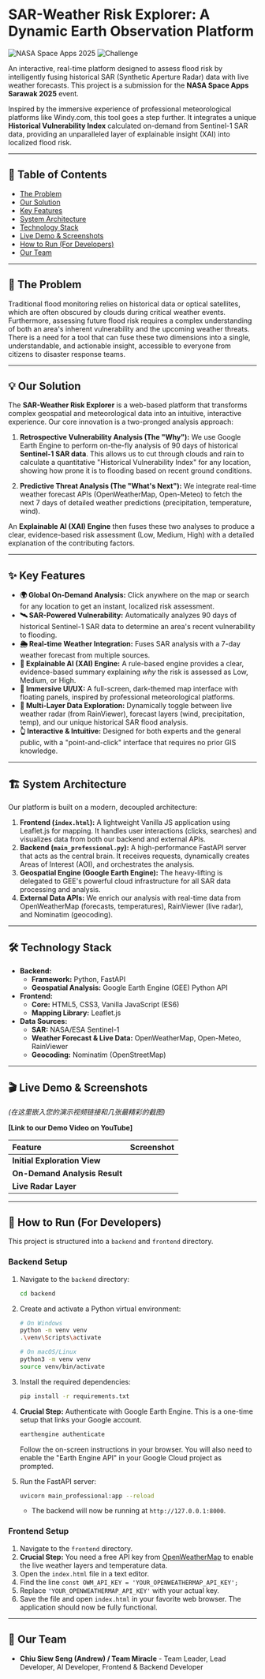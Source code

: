 # SAR-Weather Risk Explorer: A Dynamic Earth Observation Platform

![NASA Space Apps 2025](https://img.shields.io/badge/NASA_Space_Apps-Sarawak_2025-blue)
![Challenge](https://img.shields.io/badge/Challenge-Through_the_Radar_Looking_Glass-green)

An interactive, real-time platform designed to assess flood risk by intelligently fusing historical SAR (Synthetic Aperture Radar) data with live weather forecasts. This project is a submission for the **NASA Space Apps Sarawak 2025** event.

Inspired by the immersive experience of professional meteorological platforms like Windy.com, this tool goes a step further. It integrates a unique **Historical Vulnerability Index** calculated on-demand from Sentinel-1 SAR data, providing an unparalleled layer of explainable insight (XAI) into localized flood risk.

---

## 📖 Table of Contents

- [The Problem](#-the-problem)
- [Our Solution](#-our-solution)
- [Key Features](#-key-features)
- [System Architecture](#-system-architecture)
- [Technology Stack](#-technology-stack)
- [Live Demo & Screenshots](#-live-demo--screenshots)
- [How to Run (For Developers)](#-how-to-run-for-developers)
- [Our Team](#-our-team)

---

## 📌 The Problem

Traditional flood monitoring relies on historical data or optical satellites, which are often obscured by clouds during critical weather events. Furthermore, assessing future flood risk requires a complex understanding of both an area's inherent vulnerability and the upcoming weather threats. There is a need for a tool that can fuse these two dimensions into a single, understandable, and actionable insight, accessible to everyone from citizens to disaster response teams.

---

## 💡 Our Solution

The **SAR-Weather Risk Explorer** is a web-based platform that transforms complex geospatial and meteorological data into an intuitive, interactive experience. Our core innovation is a two-pronged analysis approach:

1.  **Retrospective Vulnerability Analysis (The "Why"):** We use Google Earth Engine to perform on-the-fly analysis of 90 days of historical **Sentinel-1 SAR data**. This allows us to cut through clouds and rain to calculate a quantitative "Historical Vulnerability Index" for any location, showing how prone it is to flooding based on recent ground conditions.

2.  **Predictive Threat Analysis (The "What's Next"):** We integrate real-time weather forecast APIs (OpenWeatherMap, Open-Meteo) to fetch the next 7 days of detailed weather predictions (precipitation, temperature, wind).

An **Explainable AI (XAI) Engine** then fuses these two analyses to produce a clear, evidence-based risk assessment (Low, Medium, High) with a detailed explanation of the contributing factors.

---

## ✨ Key Features

- **🌍 Global On-Demand Analysis:** Click anywhere on the map or search for any location to get an instant, localized risk assessment.
- **🛰️ SAR-Powered Vulnerability:** Automatically analyzes 90 days of historical Sentinel-1 SAR data to determine an area's recent vulnerability to flooding.
- **🌦️ Real-time Weather Integration:** Fuses SAR analysis with a 7-day weather forecast from multiple sources.
- **🧠 Explainable AI (XAI) Engine:** A rule-based engine provides a clear, evidence-based summary explaining *why* the risk is assessed as Low, Medium, or High.
- **🎨 Immersive UI/UX:** A full-screen, dark-themed map interface with floating panels, inspired by professional meteorological platforms.
- **📡 Multi-Layer Data Exploration:** Dynamically toggle between live weather radar (from RainViewer), forecast layers (wind, precipitation, temp), and our unique historical SAR flood analysis.
- **👆 Interactive & Intuitive:** Designed for both experts and the general public, with a "point-and-click" interface that requires no prior GIS knowledge.

---

## 🏗️ System Architecture

Our platform is built on a modern, decoupled architecture:

 <!-- 建议您创建一个简单的流程图并替换此链接 -->

1.  **Frontend (`index.html`):** A lightweight Vanilla JS application using Leaflet.js for mapping. It handles user interactions (clicks, searches) and visualizes data from both our backend and external APIs.
2.  **Backend (`main_professional.py`):** A high-performance FastAPI server that acts as the central brain. It receives requests, dynamically creates Areas of Interest (AOI), and orchestrates the analysis.
3.  **Geospatial Engine (Google Earth Engine):** The heavy-lifting is delegated to GEE's powerful cloud infrastructure for all SAR data processing and analysis.
4.  **External Data APIs:** We enrich our analysis with real-time data from OpenWeatherMap (forecasts, temperatures), RainViewer (live radar), and Nominatim (geocoding).

---

## 🛠️ Technology Stack

- **Backend:**
  - **Framework:** Python, FastAPI
  - **Geospatial Analysis:** Google Earth Engine (GEE) Python API
- **Frontend:**
  - **Core:** HTML5, CSS3, Vanilla JavaScript (ES6)
  - **Mapping Library:** Leaflet.js
- **Data Sources:**
  - **SAR:** NASA/ESA Sentinel-1
  - **Weather Forecast & Live Data:** OpenWeatherMap, Open-Meteo, RainViewer
  - **Geocoding:** Nominatim (OpenStreetMap)

---

## 🎬 Live Demo & Screenshots

*(在这里嵌入您的演示视频链接和几张最精彩的截图)*

**[Link to our Demo Video on YouTube]**

| Feature | Screenshot |
| :--- | :--- |
| **Initial Exploration View** |  |
| **On-Demand Analysis Result** |  |
| **Live Radar Layer** |  |

---

## 🚀 How to Run (For Developers)

This project is structured into a `backend` and `frontend` directory.

### Backend Setup

1.  Navigate to the `backend` directory:
    ```bash
    cd backend
    ```
2.  Create and activate a Python virtual environment:
    ```bash
    # On Windows
    python -m venv venv
    .\venv\Scripts\activate
    
    # On macOS/Linux
    python3 -m venv venv
    source venv/bin/activate
    ```
3.  Install the required dependencies:
    ```bash
    pip install -r requirements.txt
    ```
4.  **Crucial Step:** Authenticate with Google Earth Engine. This is a one-time setup that links your Google account.
    ```bash
    earthengine authenticate
    ```
    Follow the on-screen instructions in your browser. You will also need to enable the "Earth Engine API" in your Google Cloud project as prompted.

5.  Run the FastAPI server:
    ```bash
    uvicorn main_professional:app --reload
    ```
    - The backend will now be running at `http://127.0.0.1:8000`.

### Frontend Setup

1.  Navigate to the `frontend` directory.
2.  **Crucial Step:** You need a free API key from [OpenWeatherMap](https://openweathermap.org/appid) to enable the live weather layers and temperature data.
3.  Open the `index.html` file in a text editor.
4.  Find the line `const OWM_API_KEY = 'YOUR_OPENWEATHERMAP_API_KEY';`
5.  Replace `'YOUR_OPENWEATHERMAP_API_KEY'` with your actual key.
6.  Save the file and open `index.html` in your favorite web browser. The application should now be fully functional.

---

## 👥 Our Team

- **Chiu Siew Seng (Andrew) / Team Miracle** - Team Leader, Lead Developer, AI Developer, Frontend & Backend Developer

